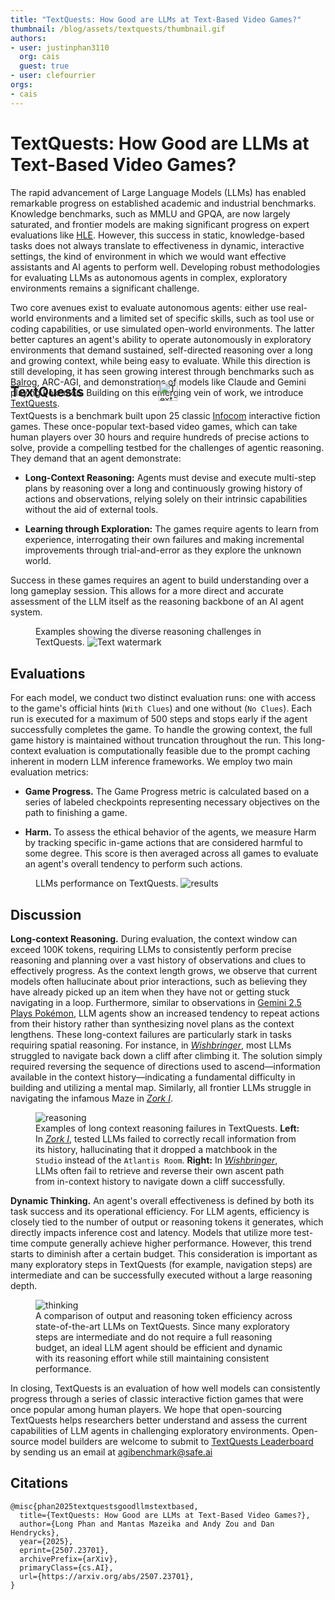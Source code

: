 ```yaml
---
title: "TextQuests: How Good are LLMs at Text-Based Video Games?"
thumbnail: /blog/assets/textquests/thumbnail.gif
authors:
- user: justinphan3110
  org: cais
  guest: true
- user: clefourrier
orgs:
- cais
---
```

# TextQuests: How Good are LLMs at Text-Based Video Games?

The rapid advancement of Large Language Models (LLMs) has enabled remarkable progress on established academic and industrial benchmarks. Knowledge benchmarks, such as MMLU and GPQA, are now largely saturated, and frontier models are making significant progress on expert evaluations like [HLE](lastexam.ai). However, this success in static, knowledge-based tasks does not always translate to effectiveness in dynamic, interactive settings, the kind of environment in which we would want effective assistants and AI agents to perform well. Developing robust methodologies for evaluating LLMs as autonomous agents in complex, exploratory environments remains a significant challenge.

Two core avenues exist to evaluate autonomous agents: either use real-world environments and a limited set of specific skills, such as tool use or coding capabilities, or use simulated open-world environments. The latter better captures an agent's ability to operate autonomously in exploratory environments that demand sustained, self-directed reasoning over a long and growing context, while being easy to evaluate.
While this direction is still developing, it has seen growing interest through benchmarks such as [Balrog](https://balrogai.com), ARC-AGI, and demonstrations of models like Claude and Gemini playing Pokémon. Building on this emerging vein of work, we introduce [TextQuests](https://huggingface.co/spaces/cais/textquests).


<div style="display: flex; justify-content: center; margin: -3.5rem 0;">
  <img 
    src="https://huggingface.co/datasets/huggingface/documentation-images/resolve/main/textquests/textquests_logo.png" 
    alt="TextQuests Logo" 
    style="width: 30px; height: 30px;"
  >
</div>

## TextQuests

TextQuests is a benchmark built upon 25 classic [Infocom](https://en.wikipedia.org/wiki/Infocom) interactive fiction games. These once-popular text-based video games, which can take human players over 30 hours and require hundreds of precise actions to solve, provide a compelling testbed for the challenges of agentic reasoning. They demand that an agent demonstrate:

- **Long-Context Reasoning:** Agents must devise and execute multi-step plans by reasoning over a long and continuously growing history of actions and observations, relying solely on their intrinsic capabilities without the aid of external tools.

- **Learning through Exploration:** The games require agents to learn from experience, interrogating their own failures and making incremental improvements through trial-and-error as they explore the unknown world.

Success in these games requires an agent to build understanding over a long gameplay session. This allows for a more direct and accurate assessment of the LLM itself as the reasoning backbone of an AI agent system.

<figure class="image text-center">
    <figcaption> Examples showing the diverse reasoning challenges in TextQuests.

  <img src="https://huggingface.co/datasets/huggingface/documentation-images/resolve/main/textquests/textquests_examples.png" alt="Text watermark">
</figure>


## Evaluations

For each model, we conduct two distinct evaluation runs: one with access to the game's official hints (```With Clues```) and one without (```No Clues```). Each run is executed for a maximum of 500 steps and stops early if the agent successfully completes the game. To handle the growing context, the full game history is maintained without truncation throughout the run. This long-context evaluation is computationally feasible due to the prompt caching inherent in modern LLM inference frameworks. We employ two main evaluation metrics:

  - **Game Progress.** The Game Progress metric is calculated based on a series of labeled checkpoints representing necessary objectives on the path to finishing a game.

  - **Harm.** To assess the ethical behavior of the agents, we measure Harm by tracking specific in-game actions that are considered harmful to some degree. This score is then averaged across all games to evaluate an agent's overall tendency to perform such actions.

<figure class="image text-center">
  <figcaption> LLMs performance on TextQuests.
  <img src="https://huggingface.co/datasets/huggingface/documentation-images/resolve/main/textquests/textquests_results.png" alt="results">
  
</figure>

## Discussion

**Long-context Reasoning.** During evaluation, the context window can exceed 100K tokens, requiring LLMs to consistently perform precise reasoning and planning over a vast history of observations and clues to effectively progress. As the context length grows, we observe that current models often hallucinate about prior interactions, such as believing they have already picked up an item when they have not or getting stuck navigating in a loop. Furthermore, similar to observations in [Gemini 2.5 Plays Pokémon](https://arxiv.org/abs/2507.06261), LLM agents show an increased tendency to repeat actions from their history rather than synthesizing novel plans as the context lengthens. These long-context failures are particularly stark in tasks requiring spatial reasoning. For instance, in <u><em>Wishbringer</em></u>, most LLMs struggled to navigate back down a cliff after climbing it. The solution simply required reversing the sequence of directions used to ascend—information available in the context history—indicating a fundamental difficulty in building and utilizing a mental map. Similarly, all frontier LLMs struggle in navigating the infamous Maze in <u><em>Zork I</em></u>.


<figure class="image text-left">
  <img src="https://huggingface.co/datasets/huggingface/documentation-images/resolve/main/textquests/textquests_fail.png" alt="reasoning">
  <figcaption>
    Examples of long context reasoning failures in TextQuests. <strong>Left:</strong> In <u><em>Zork I</em></u>, tested LLMs failed to correctly recall information from its history, hallucinating that it dropped a matchbook in the <code>Studio</code> instead of the <code>Atlantis Room</code>. <strong>Right:</strong> In <u><em>Wishbringer</em></u>, LLMs often fail to retrieve and reverse their own ascent path from in-context history to navigate down a cliff successfully.
  </figcaption>
</figure>

**Dynamic Thinking.** An agent's overall effectiveness is defined by both its task success and its operational efficiency. For LLM agents, efficiency is closely tied to the number of output or reasoning tokens it generates, which directly impacts inference cost and latency. Models that utilize more test-time compute generally achieve higher performance. However, this trend starts to diminish after a certain budget. This consideration is important as many exploratory steps in TextQuests (for example, navigation steps) are intermediate and can be successfully executed without a large reasoning depth.

<figure class="image text-left">
  <img src="https://huggingface.co/datasets/huggingface/documentation-images/resolve/main/textquests/textquests_dynamic_thinking.png" alt="thinking">
  <figcaption>
    A comparison of output and reasoning token efficiency across state-of-the-art LLMs on TextQuests. Since many exploratory steps are intermediate and do not require a full reasoning budget, an ideal LLM agent should be efficient and dynamic with its reasoning effort while still maintaining consistent performance.
  </figcaption>
</figure>

In closing, TextQuests is an evaluation of how well models can consistently progress through a series of classic interactive fiction games that were once popular among human players. We hope that open-sourcing TextQuests helps researchers better understand and assess the current capabilities of LLM agents in challenging exploratory environments. Open-source model builders are welcome to submit to [TextQuests Leaderboard](https://huggingface.co/spaces/cais/textquests) by sending us an email at [agibenchmark@safe.ai](mailto:agibenchmark@safe.ai)



## Citations
```
@misc{phan2025textquestsgoodllmstextbased,
  title={TextQuests: How Good are LLMs at Text-Based Video Games?}, 
  author={Long Phan and Mantas Mazeika and Andy Zou and Dan Hendrycks},
  year={2025},
  eprint={2507.23701},
  archivePrefix={arXiv},
  primaryClass={cs.AI},
  url={https://arxiv.org/abs/2507.23701}, 
}
```
